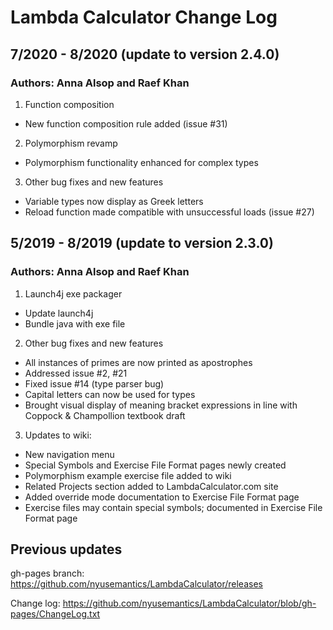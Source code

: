 # Lambda Calculator Change Log

## 7/2020 - 8/2020 (update to version 2.4.0)
### Authors: Anna Alsop and Raef Khan

1. Function composition
* New function composition rule added (issue #31)

2. Polymorphism revamp
* Polymorphism functionality enhanced for complex types

3. Other bug fixes and new features
* Variable types now display as Greek letters
* Reload function made compatible with unsuccessful loads (issue #27)


## 5/2019 - 8/2019 (update to version 2.3.0)
### Authors: Anna Alsop and Raef Khan

1. Launch4j exe packager 
* Update launch4j
* Bundle java with exe file

2. Other bug fixes and new features
* All instances of primes are now printed as apostrophes
* Addressed issue #2, #21
* Fixed issue #14 (type parser bug)
* Capital letters can now be used for types
* Brought visual display of meaning bracket expressions in line with Coppock & Champollion textbook draft

3. Updates to wiki:
* New navigation menu
* Special Symbols and Exercise File Format pages newly created
* Polymorphism example exercise file added to wiki
* Related Projects section added to LambdaCalculator.com site
* Added override mode documentation to Exercise File Format page
* Exercise files may contain special symbols; documented in Exercise File Format page 

## Previous updates
gh-pages branch: https://github.com/nyusemantics/LambdaCalculator/releases

Change log: https://github.com/nyusemantics/LambdaCalculator/blob/gh-pages/ChangeLog.txt
